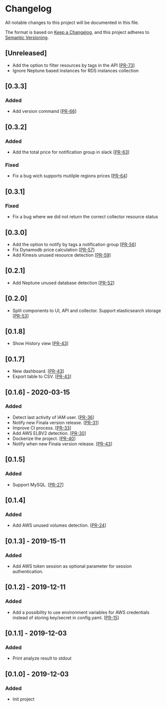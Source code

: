 # Changelog
All notable changes to this project will be documented in this file.

The format is based on [Keep a Changelog](https://keepachangelog.com/en/1.0.0/),
and this project adheres to [Semantic Versioning](https://semver.org/spec/v2.0.0.html).

## [Unreleased]
- Add the option to filter resources by tags in the API [[PR-73](https://github.com/similarweb/finala/pull/73)]
- Ignore Neptune based instances for RDS instances collection

## [0.3.3]
### Added
- Add version command [[PR-66](https://github.com/similarweb/finala/pull/66)]

## [0.3.2]
### Added
- Add the total price for notification group in slack [[PR-63](https://github.com/similarweb/finala/pull/63)]
### Fixed
- Fix a bug wich supports mutilple regions prices [[PR-64](https://github.com/similarweb/finala/pull/64)]

## [0.3.1]
### Fixed
- Fix a bug where we did not return the correct collector resource status

## [0.3.0] 
- Add the option to notify by tags a notification group [[PR-56](https://github.com/similarweb/finala/pull/56)]
- Fix Dynamodb price calculation [[PR-57](https://github.com/similarweb/finala/pull/57)]
- Add Kinesis unused resource detection [[PR-59](https://github.com/similarweb/finala/pull/59)]

## [0.2.1] 
- Add Neptune unused database detection [[PR-52](https://github.com/similarweb/finala/pull/52)]

## [0.2.0] 
- Split components to UI, API and collector. Support elasticsearch storage [[PR-53](https://github.com/similarweb/finala/pull/53)]

## [0.1.8] 
- Show History view [[PR-43](https://github.com/similarweb/finala/pull/43)]

## [0.1.7] 
- New dashboard. [[PR-43](https://github.com/similarweb/finala/pull/43)]
- Export table to CSV. [[PR-43](https://github.com/similarweb/finala/pull/43)]

## [0.1.6] - 2020-03-15
### Added
- Detect last activity of IAM user. [[PR-36](https://github.com/similarweb/finala/pull/36)]
- Notify new Finala version release. [[PR-31](https://github.com/similarweb/finala/pull/31)]
- Improve CI process. [[PR-33](https://github.com/similarweb/finala/pull/33)]
- Add AWS ELBV2 detection. [[PR-30](https://github.com/similarweb/finala/pull/30)]
- Dockerize the project. [[PR-40](https://github.com/similarweb/finala/pull/40)]
- Notify when new Finala version release. [[PR-43](https://github.com/similarweb/finala/pull/43)]

## [0.1.5] 
### Added
-  Support MySQL. [[PR-27](https://github.com/similarweb/finala/pull/27)]

## [0.1.4] 
### Added
-  Add AWS unused volumes detection. [[PR-24](https://github.com/similarweb/finala/pull/24)]

## [0.1.3] - 2019-15-11
### Added
-  Add AWS token session as optional parameter for session authentication.

## [0.1.2] - 2019-12-11
### Added
-  Add a possibility to use environment variables for AWS credentials instead of storing key/secret in config.yaml. [[PR-15](https://github.com/similarweb/finala/pull/15)]

## [0.1.1] - 2019-12-03
### Added
- Print analyze result to stdout

## [0.1.0] - 2019-12-03
### Added
- Init project
